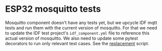 # ESP32 mosquitto tests

Mosquitto component doesn't have any tests yet, but we upcycle IDF mqtt tests and run them with the current version of mosquitto.
For that we need to update the IDF test project's `idf_component.yml` file to reference this actual version of mosquitto.
We also need to update some pytest decorators to run only relevant test cases. See the [replacement](./replace_decorators.py) script.
